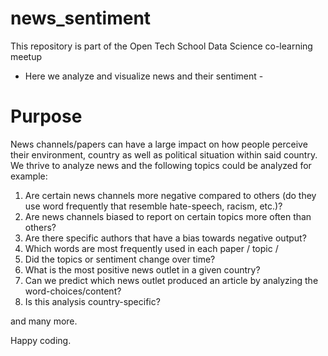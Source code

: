 # news_sentiment
This repository is part of the Open Tech School Data Science co-learning meetup 
- Here we analyze and visualize news and their sentiment -

# Purpose
News channels/papers can have a large impact on how people perceive their environment, country as well as political situation within said country. 
We thrive to analyze news and the following topics could be analyzed for example:

1. Are certain news channels more negative compared to others (do they use word frequently that resemble hate-speech, racism, etc.)?
1. Are news channels biased to report on certain topics more often than others?
1. Are there specific authors that have a bias towards negative output?
1. Which words are most frequently used in each paper / topic / 
1. Did the topics or sentiment change over time? 
1. What is the most positive news outlet in a given country?
1. Can we predict which news outlet produced an article by analyzing the word-choices/content?
1. Is this analysis country-specific? 

and many more. 

Happy coding.
